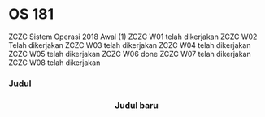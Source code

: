 # OS 181
ZCZC Sistem Operasi 2018 Awal (1)
ZCZC W01 telah dikerjakan
ZCZC W02 Telah dikerjakan
ZCZC W03 telah dikerjakan
ZCZC W04 telah dikerjakan
ZCZC W05 telah dikerjakan
ZCZC W06 done
ZCZC W07 telah dikerjakan
ZCZC W08 telah dikerjakan

### Judul
<h3 align="center"> Judul baru</h3>
